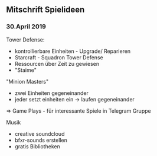 ## Mitschrift Spielideen
### 30.April 2019

Tower Defense:
 * kontrollierbare Einheiten - Upgrade/ Reparieren
 * Starcraft - Squadron Tower Defense
 * Ressourcen über Zeit zu gewiesen
 * "Staime"

"Minion Masters" 
 * zwei Einheiten gegeneinander
 * jeder setzt einheiten ein -> laufen gegeneinander

 => Game Plays - für interessante Spiele in Telegram Gruppe

Musik
 * creative soundcloud
 * bfxr-sounds erstellen
 * gratis Bibliotheken
